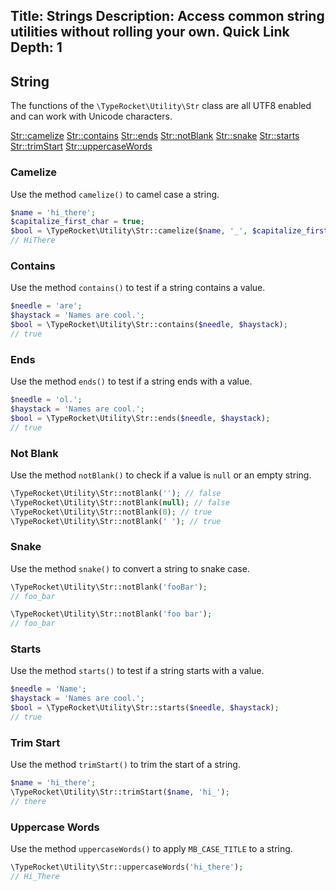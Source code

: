 Title: Strings
Description: Access common string utilities without rolling your own.
Quick Link Depth: 1
---

## String

The functions of the `\TypeRocket\Utility\Str` class are all UTF8 enabled and can work with Unicode characters.

<div class="content-columns">

[Str::camelize](#section-string-camelize)
[Str::contains](#section-string-contains)
[Str::ends](#section-string-ends)
[Str::notBlank](#section-string-not-blank)
[Str::snake](#section-string-snake)
[Str::starts](#section-string-starts)
[Str::trimStart](#section-string-trim-start)
[Str::uppercaseWords](#section-string-uppercase-words)

</div>

### Camelize

Use the method `camelize()` to camel case a string.

```php
$name = 'hi_there';
$capitalize_first_char = true;
$bool = \TypeRocket\Utility\Str::camelize($name, '_', $capitalize_first_char);
// HiThere
```

### Contains

Use the method `contains()` to test if a string contains a value.

```php
$needle = 'are';
$haystack = 'Names are cool.';
$bool = \TypeRocket\Utility\Str::contains($needle, $haystack);
// true
```

### Ends

Use the method `ends()` to test if a string ends with a value.

```php
$needle = 'ol.';
$haystack = 'Names are cool.';
$bool = \TypeRocket\Utility\Str::ends($needle, $haystack);
// true
```

### Not Blank

Use the method `notBlank()` to check if a value is `null` or an empty string.

```php
\TypeRocket\Utility\Str::notBlank(''); // false
\TypeRocket\Utility\Str::notBlank(null); // false
\TypeRocket\Utility\Str::notBlank(0); // true
\TypeRocket\Utility\Str::notBlank(' '); // true
```

### Snake

Use the method `snake()` to convert a string to snake case.

```php
\TypeRocket\Utility\Str::notBlank('fooBar');
// foo_bar

\TypeRocket\Utility\Str::notBlank('foo bar');
// foo_bar
```

### Starts

Use the method `starts()` to test if a string starts with a value.  

```php
$needle = 'Name';
$haystack = 'Names are cool.';
$bool = \TypeRocket\Utility\Str::starts($needle, $haystack);
// true
```

### Trim Start

Use the method `trimStart()` to trim the start of a string.

```php
$name = 'hi_there';
\TypeRocket\Utility\Str::trimStart($name, 'hi_');
// there
```

### Uppercase Words

Use the method `uppercaseWords()` to apply `MB_CASE_TITLE` to a string.

```php
\TypeRocket\Utility\Str::uppercaseWords('hi_there');
// Hi_There
```